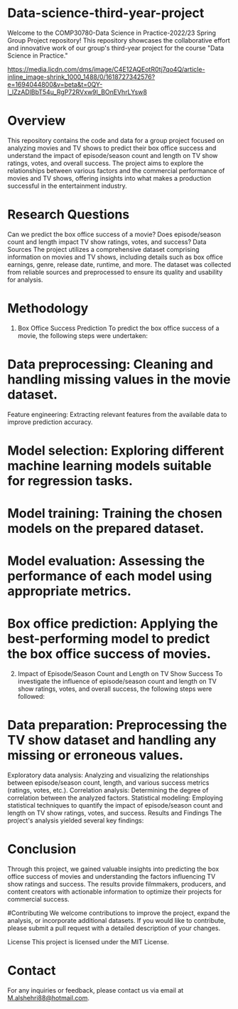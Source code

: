 # Data-science-third-year-project
Welcome to the COMP30780-Data Science in Practice-2022/23 Spring Group Project repository! This repository showcases the collaborative effort and innovative work of our group's third-year project for the course "Data Science in Practice."


https://media.licdn.com/dms/image/C4E12AQEotR0tj7qo4Q/article-inline_image-shrink_1000_1488/0/1618727342576?e=1694044800&v=beta&t=0QY-l_lZzADlBbT54u_RgP72RVxw9I_BOnEVhrLYsw8 


# Overview
This repository contains the code and data for a group project focused on analyzing movies and TV shows to predict their box office success and understand the impact of episode/season count and length on TV show ratings, votes, and overall success. The project aims to explore the relationships between various factors and the commercial performance of movies and TV shows, offering insights into what makes a production successful in the entertainment industry.

# Research Questions
Can we predict the box office success of a movie?
Does episode/season count and length impact TV show ratings, votes, and success?
Data Sources
The project utilizes a comprehensive dataset comprising information on movies and TV shows, including details such as box office earnings, genre, release date, runtime, and more. The dataset was collected from reliable sources and preprocessed to ensure its quality and usability for analysis.

# Methodology
1. Box Office Success Prediction
To predict the box office success of a movie, the following steps were undertaken:

# Data preprocessing: Cleaning and handling missing values in the movie dataset.
Feature engineering: Extracting relevant features from the available data to improve prediction accuracy.
# Model selection: Exploring different machine learning models suitable for regression tasks.
# Model training: Training the chosen models on the prepared dataset.
# Model evaluation: Assessing the performance of each model using appropriate metrics.
# Box office prediction: Applying the best-performing model to predict the box office success of movies.
2. Impact of Episode/Season Count and Length on TV Show Success
To investigate the influence of episode/season count and length on TV show ratings, votes, and overall success, the following steps were followed:

# Data preparation: Preprocessing the TV show dataset and handling any missing or erroneous values.
Exploratory data analysis: Analyzing and visualizing the relationships between episode/season count, length, and various success metrics (ratings, votes, etc.).
Correlation analysis: Determining the degree of correlation between the analyzed factors.
Statistical modeling: Employing statistical techniques to quantify the impact of episode/season count and length on TV show ratings, votes, and success.
Results and Findings
The project's analysis yielded several key findings:

# Conclusion
Through this project, we gained valuable insights into predicting the box office success of movies and understanding the factors influencing TV show ratings and success. The results provide filmmakers, producers, and content creators with actionable information to optimize their projects for commercial success.



 #Contributing
We welcome contributions to improve the project, expand the analysis, or incorporate additional datasets. If you would like to contribute, please submit a pull request with a detailed description of your changes.

License
This project is licensed under the MIT License.

# Contact
For any inquiries or feedback, please contact us via email at M.alshehri88@hotmail.com.
